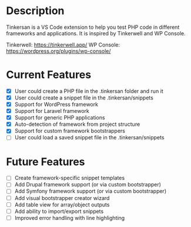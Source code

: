 # Description

Tinkersan is a VS Code extension to help you test PHP code in different frameworks and applications. It is inspired by Tinkerwell and WP Console.

Tinkerwell: https://tinkerwell.app/
WP Console: https://wordpress.org/plugins/wp-console/

# Current Features

- [x] User could create a PHP file in the .tinkersan folder and run it
- [x] User could create a snippet file in the .tinkersan/snippets
- [x] Support for WordPress framework
- [x] Support for Laravel framework
- [x] Support for generic PHP applications
- [x] Auto-detection of framework from project structure
- [x] Support for custom framework bootstrappers
- [ ] User could load a saved snippet file in the .tinkersan/snippets

# Future Features

- [ ] Create framework-specific snippet templates 
- [ ] Add Drupal framework support (or via custom bootstrapper)
- [ ] Add Symfony framework support (or via custom bootstrapper)
- [ ] Add visual bootstrapper creator wizard
- [ ] Add table view for array/object outputs
- [ ] Add ability to import/export snippets
- [ ] Improved error handling with line highlighting